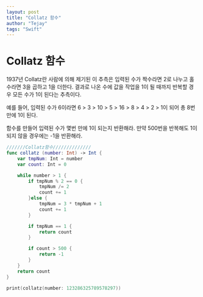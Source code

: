 ```yaml
---
layout: post
title: "Collatz 함수"
author: "Tejay"
tags: "Swift"
---
```


# Collatz 함수

1937년 Collatz란 사람에 의해 제기된 이 추측은 입력된 수가 짝수라면 2로 나누고 홀수라면 3을 곱하고 1을 더한다. 결과로 나온 수에 값을 작업을 1이 될 때까지 반복할 경우 모든 수가 1이 된다는 추측이다.

예를 들어, 입력된 수가 6이라면 6 > 3 > 10 > 5 > 16 > 8 > 4 > 2 > 1이 되어 총 8번 만에 1이 된다.

함수를 만들어 입력된 수가 몇번 만에 1이 되는지 반환해라. 만약 500번을 반복해도 1이 되지 않을 경우에는 -1을 반환해라.

```swift
///////Collatz함수//////////////
func collatz (number: Int) -> Int {
    var tmpNum: Int = number
    var count: Int = 0

    while number > 1 {
        if tmpNum % 2 == 0 {
            tmpNum /= 2
            count += 1
        }else {
            tmpNum = 3 * tmpNum + 1
            count += 1
        }

        if tmpNum == 1 {
            return count
        }

        if count > 500 {
            return -1
        }
    }
    return count
}

print(collatz(number: 123286325789578297))
```
